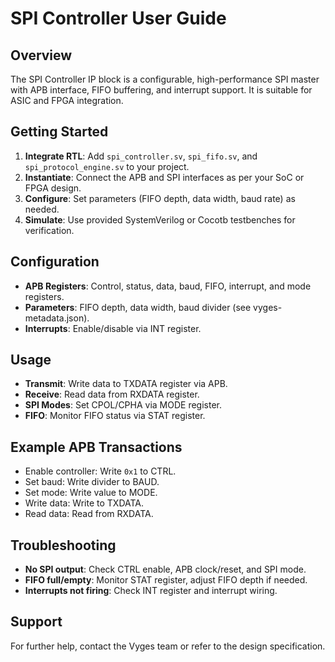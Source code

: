 # SPI Controller User Guide

## Overview
The SPI Controller IP block is a configurable, high-performance SPI master with APB interface, FIFO buffering, and interrupt support. It is suitable for ASIC and FPGA integration.

## Getting Started
1. **Integrate RTL**: Add `spi_controller.sv`, `spi_fifo.sv`, and `spi_protocol_engine.sv` to your project.
2. **Instantiate**: Connect the APB and SPI interfaces as per your SoC or FPGA design.
3. **Configure**: Set parameters (FIFO depth, data width, baud rate) as needed.
4. **Simulate**: Use provided SystemVerilog or Cocotb testbenches for verification.

## Configuration
- **APB Registers**: Control, status, data, baud, FIFO, interrupt, and mode registers.
- **Parameters**: FIFO depth, data width, baud divider (see vyges-metadata.json).
- **Interrupts**: Enable/disable via INT register.

## Usage
- **Transmit**: Write data to TXDATA register via APB.
- **Receive**: Read data from RXDATA register.
- **SPI Modes**: Set CPOL/CPHA via MODE register.
- **FIFO**: Monitor FIFO status via STAT register.

## Example APB Transactions
- Enable controller: Write `0x1` to CTRL.
- Set baud: Write divider to BAUD.
- Set mode: Write value to MODE.
- Write data: Write to TXDATA.
- Read data: Read from RXDATA.

## Troubleshooting
- **No SPI output**: Check CTRL enable, APB clock/reset, and SPI mode.
- **FIFO full/empty**: Monitor STAT register, adjust FIFO depth if needed.
- **Interrupts not firing**: Check INT register and interrupt wiring.

## Support
For further help, contact the Vyges team or refer to the design specification. 